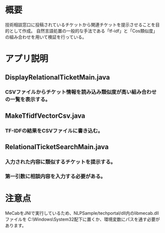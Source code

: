 # 概要
技術相談窓口に投稿されているチケットから関連チケットを提示させることを目的として作成。
自然言語処置の一般的な手法である「tf-idf」と「Cos類似度」の組み合わせを用いて検証を行っている。

# アプリ説明
## DisplayRelationalTicketMain.java
### CSVファイルからチケット情報を読み込み類似度が高い組み合わせの一覧を表示する。

## MakeTfidfVectorCsv.java
### TF-IDFの結果をCSVファイルに書き込む。

## RelationalTicketSearchMain.java
### 入力された内容に類似するチケットを提示する。
### 第一引数に相談内容を入力する必要がある。

# 注意点
MeCabをJNIで実行しているため、NLPSample/techportal/dll内のlibmecab.dllファイルを
C:\Windows\System32配下に置くか、環境変数にパスを通す必要があります。
